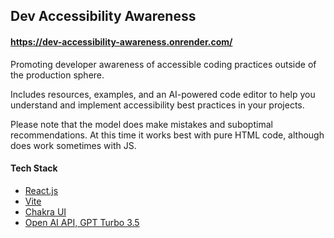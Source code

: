 ## Dev Accessibility Awareness

#### https://dev-accessibility-awareness.onrender.com/

Promoting developer awareness of accessible coding practices outside of the production sphere.

Includes resources, examples, and an AI-powered code editor to help you understand and implement accessibility best practices in your projects.

Please note that the model does make mistakes and suboptimal recommendations. At this time it works best with pure HTML code, although does work sometimes with JS.

#### Tech Stack

- [React.js](https://react.dev/)
- [Vite](https://vitejs.dev/)
- [Chakra UI](https://v2.chakra-ui.com/)
- [Open AI API, GPT Turbo 3.5](https://platform.openai.com/docs/overview)
